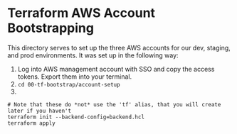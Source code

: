 # Terraform AWS Account Bootstrapping

This directory serves to set up the three AWS accounts for our dev, staging, and prod environments. It was set up in the following way:

1. Log into AWS management account with SSO and copy the access tokens. Export them into your terminal.
2. `cd 00-tf-bootstrap/account-setup`
3. 
  ```
  # Note that these do *not* use the 'tf' alias, that you will create later if you haven't
  terraform init --backend-config=backend.hcl
  terraform apply
  ```

